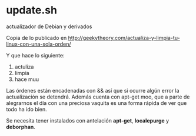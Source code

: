 update.sh
=========

actualizador de Debian y derivados

Copia de lo publicado en http://geekytheory.com/actualiza-y-limpia-tu-linux-con-una-sola-orden/

Y que hace lo siguiente:

1. actuliza
2. limpia
3. hace muu
 
Las órdenes están encadenadas con && así que si ocurre algún error la actualización se detendrá. Además cuenta con apt-get moo, que a parte de alegrarnos el día con una preciosa vaquita es una forma rápida de ver que todo ha ido bien.

Se necesita tener instalados con antelación **apt-get**, **localepurge** y **deborphan**.

